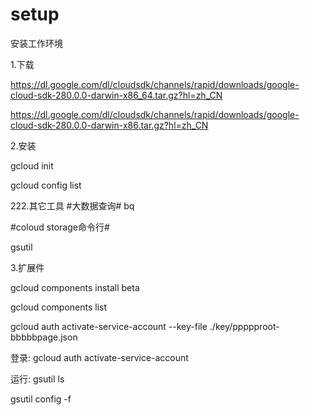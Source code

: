 # setup
安装工作环境


1.下载

https://dl.google.com/dl/cloudsdk/channels/rapid/downloads/google-cloud-sdk-280.0.0-darwin-x86_64.tar.gz?hl=zh_CN




https://dl.google.com/dl/cloudsdk/channels/rapid/downloads/google-cloud-sdk-280.0.0-darwin-x86.tar.gz?hl=zh_CN



2.安装

gcloud init

gcloud config list

222.其它工具
#大数据查询#
bq  

#coloud storage命令行#

gsutil    



3.扩展件

gcloud components install beta



gcloud components list



gcloud auth activate-service-account --key-file ./key/ppppproot-bbbbbpage.json



登录:  gcloud auth activate-service-account

运行:
 gsutil ls



gsutil config -f
